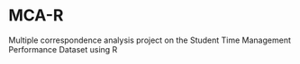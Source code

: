 # MCA-R
Multiple correspondence analysis project on the  Student Time Management Performance Dataset using R

